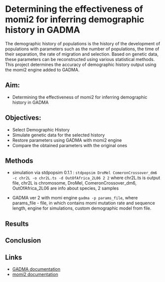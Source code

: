 # Determining the effectiveness of momi2 for inferring demographic history in GADMA

The demographic history of populations is the history of the development of populations with parameters such as the number of populations, the time of their separation, the rate of migration and selection. Based on genetic data, these parameters can be reconstructed using various statistical methods.
This project determines the accuracy of demographic history output using the momi2 engine added to GADMA.


## Aim:
- Determining the effectiveness of momi2 for inferring demographic history in GADMA

## Objectives:
- Select Demographic History
- Simulate genetic data for the selected history
- Restore parameters using GADMA with momi2 engine
- Compare the obtained parameters with the original ones

## Methods
- simulation via stdpopsim 0.1.1 : `stdpopsim DroMel ComeronCrossover_dm6 -c chr2L -o chr2L.ts -d OutOfAfrica_2L06 2 2` where chr2L.ts is output file, chr2L is chromosome,  DroMel, ComeronCrossover_dm6, OutOfAfrica_2L06 are info about species,  2 samples

- GADMA ver 2 with momi engine `gadma -p params_file`, where params_file - file, in which contains momi mutation rate and sequence length, engine for simulations, custom demographic model from file.


## Results

## Сonclusion

## Links
- [GADMA documentation](https://gadma.readthedocs.io/en/latest/)
- [momi2 documentation](https://momi2.readthedocs.io/en/latest/)
